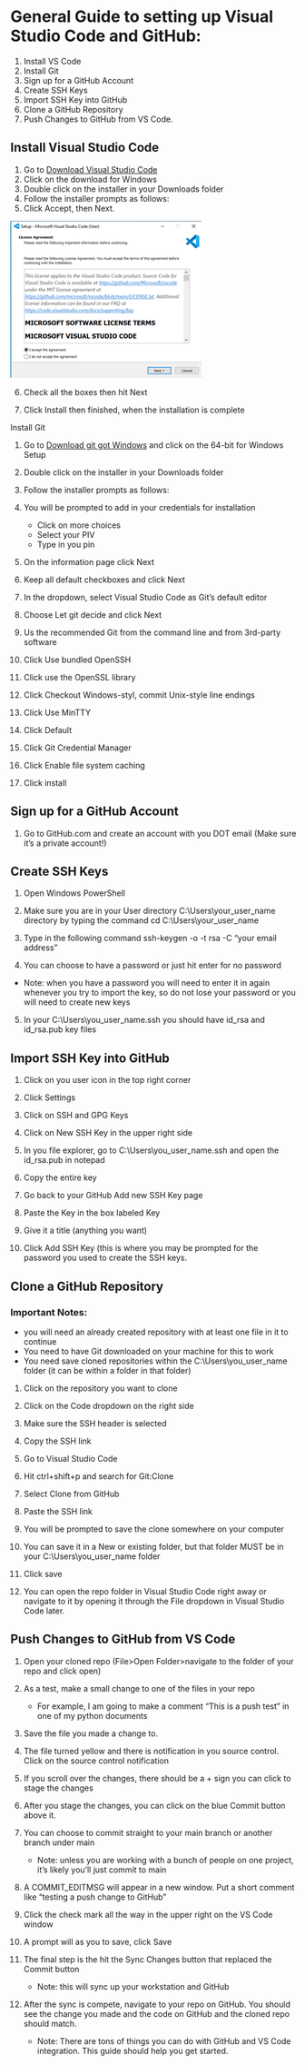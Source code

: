 
# General Guide to setting up Visual Studio Code and GitHub:
1.	Install VS Code
2.	Install Git
3.	Sign up for a GitHub Account
4.	Create SSH Keys
5.	Import SSH Key into GitHub
6.	Clone a GitHub Repository
7.	Push Changes to GitHub from VS Code. 

## Install Visual Studio Code
1.	Go to [Download Visual Studio Code](https://code.visualstudio.com/download)
2.  Click on the download for Windows
3.	Double click on the installer in your Downloads folder
4.	Follow the installer prompts as follows:
5.	Click Accept, then Next. 

![VS Code Installer](images\vscode-installer1.png)

6.	Check all the boxes then hit Next
 
7.	Click Install then finished, when the installation is complete
 
Install Git
1.	Go to [Download git got Windows](https://git-scm.com/download/win) and click on the 64-bit for Windows Setup
2.	Double click on the installer in your Downloads folder
3.	Follow the installer prompts as follows:
4.	You will be prompted to add in your credentials for installation
    - Click on more choices
    - Select your PIV
    - Type in you pin
5.	On the information page click Next
 
6.	Keep all default checkboxes and click Next
 
7.	In the dropdown, select Visual Studio Code as Git’s default editor
 
8.	Choose Let git decide and click Next
 

9.	Us the recommended Git from the command line and from 3rd-party software
 

10.	Click Use bundled OpenSSH
 

11.	Click use the OpenSSL library
 

12.	Click Checkout Windows-styl, commit Unix-style line endings
 

13.	Click Use MinTTY
 

14.	Click Default
 

15.	Click Git Credential Manager

 

16.	Click Enable file system caching

 

17.	Click install

 

## Sign up for a GitHub Account
1.	Go to GitHub.com and create an account with you DOT email (Make sure it’s a private account!)

## Create SSH Keys
1.	Open Windows PowerShell
2.	Make sure you are in your User directory C:\Users\your_user_name directory by typing the command cd  C:\Users\your_user_name
3.	Type in the following command ssh-keygen -o -t rsa -C “your email address”
 

4.	You can choose to have a password or just hit enter for no password
 - Note: when you have a password you will need to enter it in again whenever you try to import the key, so do not lose your password or you will need to create new keys
5.	In your C:\Users\you_user_name\.ssh you should have id_rsa and id_rsa.pub key files

## Import SSH Key into GitHub
1.	Click on you user icon in the top right corner
2.	Click Settings
3.	Click on SSH and GPG Keys
4.	Click on New SSH Key in the upper right side
5.	In you file explorer, go to C:\Users\you_user_name\.ssh and open the id_rsa.pub in notepad
6.	Copy the entire key
7.	Go back to your GitHub Add new SSH Key page
8.	Paste the Key in the box labeled Key
 
9.	Give it a title (anything you want)
10.	Click Add SSH Key (this is where you may be prompted for the password you used to create the SSH keys.

## Clone a GitHub Repository
### Important Notes:
-	you will need an already created repository with at least one file in it to continue
-	You need to have Git downloaded on your machine for this to work
-	You need save cloned repositories within the C:\Users\you_user_name folder (it can be within a folder in that folder)
1.	Click on the repository you want to clone
2.	Click on the Code dropdown on the right side
3.	Make sure the SSH header is selected
4.	Copy the SSH link
 
5.	Go to Visual Studio Code
6.	Hit ctrl+shift+p and search for Git:Clone
7.	Select Clone from GitHub
8.	Paste the SSH link
9.	You will be prompted to save the clone somewhere on your computer
10.	You can save it in a New or existing folder, but that folder MUST be in your C:\Users\you_user_name folder
11.	Click save
12.	You can open the repo folder in Visual Studio Code right away or navigate to it by opening it through the File dropdown in Visual Studio Code later. 
 
## Push Changes to GitHub from VS Code
1.	Open your cloned repo (File>Open Folder>navigate to the folder of your repo and click open)
2.	As a test, make a small change to one of the files in your repo
    - For example, I am going to make a comment “This is a push test” in one of my python documents
3.	Save the file you made a change to. 

 

4.	The file turned yellow and there is notification in you source control. Click on the source control notification
5.	If you scroll over the changes, there should be a + sign you can click to stage the changes
6.	After you stage the changes, you can click on the blue Commit button above it.
7.	You can choose to commit straight to your main branch or another branch under main
    - Note: unless you are working with a bunch of people on one project, it’s likely you’ll just commit to main

 

8.	A COMMIT_EDITMSG will appear in a new window. Put a short comment like “testing a push change to GitHub”
 
9.	Click the check mark all the way in the upper right on the VS Code window
10.	A prompt will as you to save, click Save
11.	The final step is the hit the Sync Changes button that replaced the Commit button
    - Note: this will sync up your workstation and GitHub
 

12.	After the sync is compete, navigate to your repo on GitHub. You should see the change you made and the code on GitHub and the cloned repo should match. 

    - Note: There are tons of things you can do with GitHub and VS Code integration. This guide should help you get started. 

